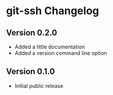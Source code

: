 git-ssh Changelog
=================

Version 0.2.0
-------------

+ Added a little documentation
+ Added a version command line option

Version 0.1.0
-------------

+ Initial public release
